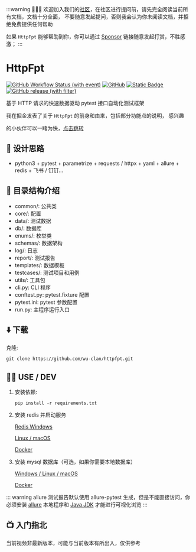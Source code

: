 :::warning 🙏🙏🙏
欢迎加入我们的[社区](https://t.me/+ZlPhIFkPp7E4NGI1)，在社区进行提问前，请先完全阅读当前所有文档，文档十分全面，
不要随意发起提问，否则我会认为你未阅读文档，并拒绝免费提供任何帮助

如果 `HttpFpt` 能够帮助到你，你可以通过 [Sponsor](https://wu-clan.github.io/sponsor/) 链接随意发起打赏，不胜感激；
:::

# HttpFpt

[![GitHub Workflow Status (with event)](https://img.shields.io/github/actions/workflow/status/wu-clan/httpfpt/ci.yml?logo=github)](https://github.com/wu-clan/httpfpt/actions)
[![GitHub](https://img.shields.io/github/license/wu-clan/httpfpt)](https://github.com/wu-clan/httpfpt/blob/master/LICENSE)
[![Static Badge](https://img.shields.io/badge/python-3.8%20%7C%203.9%20%7C%203.10%20%7C%203.11%20%7C%203.12-blue)](https://www.python.org/downloads/)
[![GitHub release (with filter)](https://img.shields.io/github/v/release/wu-clan/httpfpt)](https://github.com/wu-clan/httpfpt/releases)

基于 HTTP 请求的快速数据驱动 pytest 接口自动化测试框架

我在掘金发表了关于 `HttpFpt` 的前身和由来，包括部分功能点的说明， 感兴趣

的小伙伴可以一睹为快，[点击跳转](https://juejin.cn/post/7224314619867136037)

## 🧠 设计思路

- python3 + pytest + parametrize + requests / httpx + yaml + allure + redis + 飞书 / 钉钉...

## 🌴 目录结构介绍

- common/: 公共类
- core/: 配置
- data/: 测试数据
- db/: 数据库
- enums/: 枚举类
- schemas/: 数据架构
- log/: 日志
- report/: 测试报告
- templates/: 数据模板
- testcases/: 测试项目和用例
- utils/: 工具包
- cli.py: CLI 程序
- conftest.py: pytest.fixture 配置
- pytest.ini: pytest 参数配置
- run.py: 主程序运行入口

## ⬇️ 下载

克隆:

```shell
git clone https://github.com/wu-clan/httpfpt.git
```

## 🧑‍💻 USE / DEV

1. 安装依赖:

    ```shell
    pip install -r requirements.txt
    ```

2. 安装 redis 并启动服务

   [Redis Windows](https://github.com/redis-windows/redis-windows)

   [Linux / macOS](https://redis.io/download/)

   [Docker](https://hub.docker.com/_/redis)

3. 安装 mysql 数据库（可选，如果你需要本地数据库）

   [Windows / Linux / macOS](https://dev.mysql.com/downloads/installer/)

   [Docker](https://hub.docker.com/_/mysql)

::: warning
allure 测试报告默认使用 allure-pytest
生成，但是不能直接访问，你必须安装 [allure](https://www.yuque.com/poloyy/python/aiqlmi)
本地程序和 [Java JDK](https://adoptopenjdk.net/archive.html?variant=openjdk8&jvmVariant=hotspot) 才能进行可视化浏览
:::

## 📺 入门指北

当前视频非最新版本，可能与当前版本有所出入，仅供参考

<BiliBili bvid="BV1jh4y1a7ic"/>
